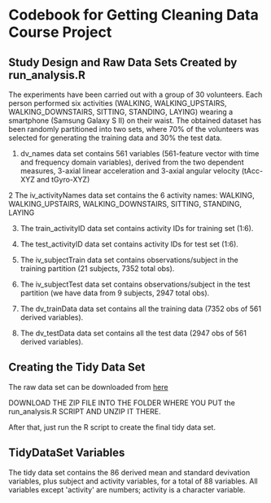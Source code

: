 # Codebook for Getting Cleaning Data Course Project 

## Study Design and Raw Data Sets Created by run_analysis.R

The experiments have been carried out with a group of 30 volunteers. Each person performed six activities (WALKING, WALKING_UPSTAIRS, WALKING_DOWNSTAIRS, SITTING, STANDING, LAYING) wearing a smartphone (Samsung Galaxy S II) on their waist. The obtained dataset has been randomly partitioned into two sets, where 70% of the volunteers was selected for generating the training data and 30% the test data. 

1. dv_names data set contains 561 variables (561-feature vector with time and frequency domain variables), derived from the two dependent measures, 3-axial linear acceleration and 3-axial angular velocity (tAcc-XYZ and tGyro-XYZ)

2 The iv_activityNames data set contains the 6 activity names: WALKING, WALKING_UPSTAIRS, WALKING_DOWNSTAIRS, SITTING, STANDING, LAYING 

3. The train_activityID data set contains activity IDs for training set (1:6). 

4. The test_activityID data set contains activity IDs for test set (1:6). 

5. The iv_subjectTrain data set contains observations/subject in the training partition (21 subjects, 7352 total obs). 

6. The iv_subjectTest data set contains observations/subject in the test partition (we have data from 9 subjects, 2947 total obs). 

7. The dv_trainData data set contains all the training data (7352 obs of 561 derived variables).

8. The dv_testData data set contains all the test data (2947 obs of 561 derived variables).

## Creating the Tidy Data Set

The raw data set can be downloaded from [here](https://d396qusza40orc.cloudfront.net/getdata%2Fprojectfiles%2FUCI%20HAR%20Dataset.zip) 

DOWNLOAD THE ZIP FILE INTO THE FOLDER WHERE YOU PUT the run_analysis.R SCRIPT AND UNZIP IT THERE.

After that, just run the R script to create the final tidy data set.

## TidyDataSet Variables

The tidy data set contains the  86 derived mean and standard devivation variables, plus subject and activity variables, for a total of 88 variables. All variables except 'activity' are numbers; activity is a character variable.
